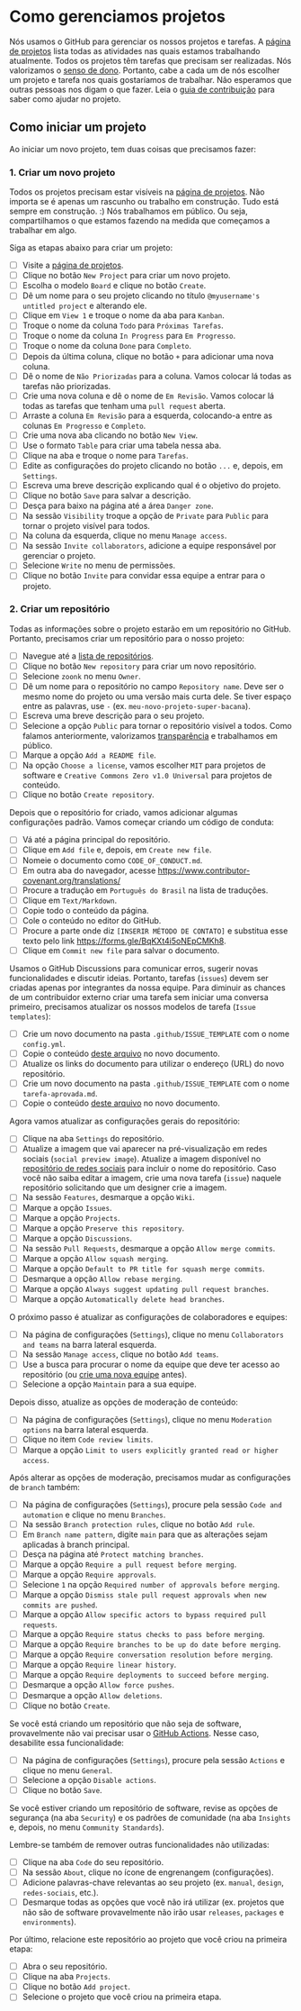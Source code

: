 # Como gerenciamos projetos

Nós usamos o GitHub para gerenciar os nossos projetos e tarefas.
A [página de projetos](https://github.com/orgs/zoonk/projects?type=beta) lista todas as atividades nas quais estamos trabalhando atualmente.
Todos os projetos têm tarefas que precisam ser realizadas.
Nós valorizamos o [senso de dono](../sobre/valores.md#senso-de-dono).
Portanto, cabe a cada um de nós escolher um projeto e tarefa nos quais gostaríamos de trabalhar.
Não esperamos que outras pessoas nos digam o que fazer.
Leia o [guia de contribuição](../CONTRIBUTING.md) para saber como ajudar no projeto.

## Como iniciar um projeto

Ao iniciar um novo projeto, tem duas coisas que precisamos fazer:

### 1. Criar um novo projeto

Todos os projetos precisam estar visíveis na [página de projetos](https://github.com/orgs/zoonk/projects?type=beta).
Não importa se é apenas um rascunho ou trabalho em construção.
Tudo está sempre em construção. :)
Nós trabalhamos em público. Ou seja, compartilhamos o que estamos fazendo na medida que começamos a trabalhar em algo.

Siga as etapas abaixo para criar um projeto:

- [ ] Visite a [página de projetos](https://github.com/orgs/zoonk/projects?type=beta).
- [ ] Clique no botão `New Project` para criar um novo projeto.
- [ ] Escolha o modelo `Board` e clique no botão `Create`.
- [ ] Dê um nome para o seu projeto clicando no título `@myusername's untitled project` e alterando ele.
- [ ] Clique em `View 1` e troque o nome da aba para `Kanban`.
- [ ] Troque o nome da coluna `Todo` para `Próximas Tarefas`.
- [ ] Troque o nome da coluna `In Progress` para `Em Progresso`.
- [ ] Troque o nome da coluna `Done` para `Completo`.
- [ ] Depois da última coluna, clique no botão `+` para adicionar uma nova coluna.
- [ ] Dê o nome de `Não Priorizadas` para a coluna. Vamos colocar lá todas as tarefas não priorizadas.
- [ ] Crie uma nova coluna e dê o nome de `Em Revisão`. Vamos colocar lá todas as tarefas que tenham uma `pull request` aberta.
- [ ] Arraste a coluna `Em Revisão` para a esquerda, colocando-a entre as colunas `Em Progresso` e `Completo`.
- [ ] Crie uma nova aba clicando no botão `New View`.
- [ ] Use o formato `Table` para criar uma tabela nessa aba.
- [ ] Clique na aba e troque o nome para `Tarefas`.
- [ ] Edite as configurações do projeto clicando no botão `...` e, depois, em `Settings`.
- [ ] Escreva uma breve descrição explicando qual é o objetivo do projeto.
- [ ] Clique no botão `Save` para salvar a descrição.
- [ ] Desça para baixo na página até a área `Danger zone`.
- [ ] Na sessão `Visibility` troque a opção de `Private` para `Public` para tornar o projeto visível para todos.
- [ ] Na coluna da esquerda, clique no menu `Manage access`.
- [ ] Na sessão `Invite collaborators`, adicione a equipe responsável por gerenciar o projeto.
- [ ] Selecione `Write` no menu de permissões.
- [ ] Clique no botão `Invite` para convidar essa equipe a entrar para o projeto.

### 2. Criar um repositório

Todas as informações sobre o projeto estarão em um repositório no GitHub.
Portanto, precisamos criar um repositório para o nosso projeto:

- [ ] Navegue até a [lista de repositórios](https://github.com/orgs/zoonk/repositories).
- [ ] Clique no botão `New repository` para criar um novo repositório.
- [ ] Selecione `zoonk` no menu `Owner`.
- [ ] Dê um nome para o repositório no campo `Repository name`.
Deve ser o mesmo nome do projeto ou uma versão mais curta dele.
Se tiver espaço entre as palavras, use `-` (ex. `meu-novo-projeto-super-bacana`).
- [ ] Escreva uma breve descrição para o seu projeto.
- [ ] Selecione a opção `Public` para tornar o repositório visível a todos.
Como falamos anteriormente, valorizamos [transparência](../sobre/valores.md#transparência) e trabalhamos em público.
- [ ] Marque a opção `Add a README file`.
- [ ] Na opção `Choose a license`, vamos escolher `MIT` para projetos de software
e `Creative Commons Zero v1.0 Universal` para projetos de conteúdo.
- [ ] Clique no botão `Create repository`.

Depois que o repositório for criado, vamos adicionar algumas configurações padrão.
Vamos começar criando um código de conduta:

- [ ] Vá até a página principal do repositório.
- [ ] Clique em `Add file` e, depois, em `Create new file`.
- [ ] Nomeie o documento como `CODE_OF_CONDUCT.md`.
- [ ] Em outra aba do navegador, acesse https://www.contributor-covenant.org/translations/
- [ ] Procure a tradução em `Português do Brasil` na lista de traduções.
- [ ] Clique em `Text/Markdown`.
- [ ] Copie todo o conteúdo da página.
- [ ] Cole o conteúdo no editor do GitHub.
- [ ] Procure a parte onde diz `[INSERIR MÉTODO DE CONTATO]` e substitua esse texto pelo link https://forms.gle/BqKXt4i5oNEpCMKh8.
- [ ] Clique em `Commit new file` para salvar o documento.

Usamos o GitHub Discussions para comunicar erros, sugerir novas funcionalidades e discutir ideias.
Portanto, tarefas (`issues`) devem ser criadas apenas por integrantes da nossa equipe.
Para diminuir as chances de um contribuidor externo criar uma tarefa sem iniciar uma conversa primeiro,
precisamos atualizar os nossos modelos de tarefa (`Issue templates`):

- [ ] Crie um novo documento na pasta `.github/ISSUE_TEMPLATE` com o nome `config.yml`.
- [ ] Copie o conteúdo [deste arquivo](../.github/ISSUE_TEMPLATE/config.yml) no novo documento.
- [ ] Atualize os links do documento para utilizar o endereço (URL) do novo repositório.
- [ ] Crie um novo documento na pasta `.github/ISSUE_TEMPLATE` com o nome `tarefa-aprovada.md`.
- [ ] Copie o conteúdo [deste arquivo](../.github/ISSUE_TEMPLATE/tarefa-aprovada.md) no novo documento.

Agora vamos atualizar as configurações gerais do repositório:

- [ ] Clique na aba `Settings` do repositório.
- [ ] Atualize a imagem que vai aparecer na pré-visualização em redes sociais (`social preview image`).
Atualize a imagem disponível no [repositório de redes sociais](https://github.com/zoonk/redes-sociais) para incluir o nome do repositório.
Caso você não saiba editar a imagem, crie uma nova tarefa (`issue`) naquele repositório solicitando que um designer crie a imagem.
- [ ] Na sessão `Features`, desmarque a opção `Wiki`.
- [ ] Marque a opção `Issues`.
- [ ] Marque a opção `Projects`.
- [ ] Marque a opção `Preserve this repository`.
- [ ] Marque a opção `Discussions`.
- [ ] Na sessão `Pull Requests`, desmarque a opção `Allow merge commits`.
- [ ] Marque a opção `Allow squash merging`.
- [ ] Marque a opção `Default to PR title for squash merge commits`.
- [ ] Desmarque a opção `Allow rebase merging`.
- [ ] Marque a opção `Always suggest updating pull request branches`.
- [ ] Marque a opção `Automatically delete head branches`.

O próximo passo é atualizar as configurações de colaboradores e equipes:

- [ ] Na página de configurações (`Settings`), clique no menu `Collaborators and teams` na barra lateral esquerda.
- [ ] Na sessão `Manage access`, clique no botão `Add teams`.
- [ ] Use a busca para procurar o nome da equipe que deve ter acesso ao repositório
(ou [crie uma nova equipe](https://github.com/orgs/zoonk/new-team) antes).
- [ ] Selecione a opção `Maintain` para a sua equipe.

Depois disso, atualize as opções de moderação de conteúdo:

- [ ] Na página de configurações (`Settings`), clique no menu `Moderation options` na barra lateral esquerda.
- [ ] Clique no item `Code review limits`.
- [ ] Marque a opção `Limit to users explicitly granted read or higher access`.

Após alterar as opções de moderação, precisamos mudar as configurações de `branch` também:

- [ ] Na página de configurações (`Settings`), procure pela sessão `Code and automation` e clique no menu `Branches`.
- [ ] Na sessão `Branch protection rules`, clique no botão `Add rule`.
- [ ] Em `Branch name pattern`, digite `main` para que as alterações sejam aplicadas à branch principal.
- [ ] Desça na página até `Protect matching branches`.
- [ ] Marque a opção `Require a pull request before merging`.
- [ ] Marque a opção `Require approvals`.
- [ ] Selecione `1` na opção `Required number of approvals before merging`.
- [ ] Marque a opção `Dismiss stale pull request approvals when new commits are pushed`.
- [ ] Marque a opção `Allow specific actors to bypass required pull requests`.
- [ ] Marque a opção `Require status checks to pass before merging`.
- [ ] Marque a opção `Require branches to be up do date before merging`.
- [ ] Marque a opção `Require conversation resolution before merging`.
- [ ] Marque a opção `Require linear history`.
- [ ] Marque a opção `Require deployments to succeed before merging`.
- [ ] Desmarque a opção `Allow force pushes`.
- [ ] Desmarque a opção `Allow deletions`.
- [ ] Clique no botão `Create`.

Se você está criando um repositório que não seja de software,
provavelmente não vai precisar usar o [GitHub Actions](https://github.com/features/actions).
Nesse caso, desabilite essa funcionalidade:

- [ ] Na página de configurações (`Settings`), procure pela sessão `Actions` e clique no menu `General`.
- [ ] Selecione a opção `Disable actions`.
- [ ] Clique no botão `Save`.

Se você estiver criando um repositório de software, revise as opções de segurança (na aba `Security`)
e os padrões de comunidade (na aba `Insights` e, depois, no menu `Community Standards`).

Lembre-se também de remover outras funcionalidades não utilizadas:

- [ ] Clique na aba `Code` do seu repositório.
- [ ] Na sessão `About`, clique no ícone de engrenangem (configurações).
- [ ] Adicione palavras-chave relevantas ao seu projeto (ex. `manual`, `design`, `redes-sociais`, etc.).
- [ ] Desmarque todas as opções que você não irá utilizar
(ex. projetos que não são de software provavelmente não irão usar `releases`, `packages` e `environments`).

Por último, relacione este repositório ao projeto que você criou na primeira etapa:

- [ ] Abra o seu repositório.
- [ ] Clique na aba `Projects`.
- [ ] Clique no botão `Add project`.
- [ ] Selecione o projeto que você criou na primeira etapa.
